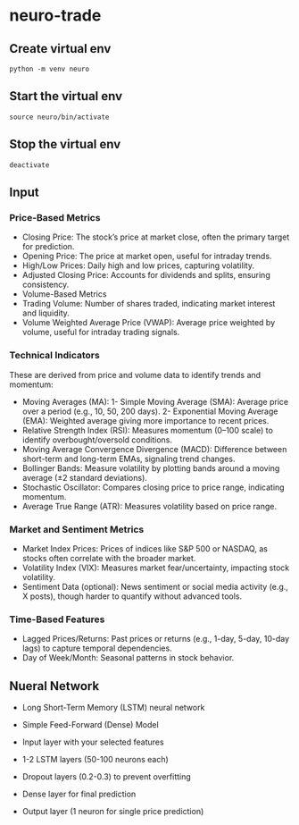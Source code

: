 # neuro-trade

## Create virtual env

`python -m venv neuro`

## Start the virtual env

`source neuro/bin/activate`

## Stop the virtual env

`deactivate`

## Input

### Price-Based Metrics

- Closing Price: The stock’s price at market close, often the primary target for prediction.
- Opening Price: The price at market open, useful for intraday trends.
- High/Low Prices: Daily high and low prices, capturing volatility.
- Adjusted Closing Price: Accounts for dividends and splits, ensuring consistency.
- Volume-Based Metrics
- Trading Volume: Number of shares traded, indicating market interest and liquidity.
- Volume Weighted Average Price (VWAP): Average price weighted by volume, useful for intraday trading signals.

### Technical Indicators

These are derived from price and volume data to identify trends and momentum:

- Moving Averages (MA):
  1- Simple Moving Average (SMA): Average price over a period (e.g., 10, 50, 200 days).
  2- Exponential Moving Average (EMA): Weighted average giving more importance to recent prices.
- Relative Strength Index (RSI): Measures momentum (0–100 scale) to identify overbought/oversold conditions.
- Moving Average Convergence Divergence (MACD): Difference between short-term and long-term EMAs, signaling trend changes.
- Bollinger Bands: Measure volatility by plotting bands around a moving average (±2 standard deviations).
- Stochastic Oscillator: Compares closing price to price range, indicating momentum.
- Average True Range (ATR): Measures volatility based on price range.

### Market and Sentiment Metrics

- Market Index Prices: Prices of indices like S&P 500 or NASDAQ, as stocks often correlate with the broader market.
- Volatility Index (VIX): Measures market fear/uncertainty, impacting stock volatility.
- Sentiment Data (optional): News sentiment or social media activity (e.g., X posts), though harder to quantify without advanced tools.

### Time-Based Features

- Lagged Prices/Returns: Past prices or returns (e.g., 1-day, 5-day, 10-day lags) to capture temporal dependencies.
- Day of Week/Month: Seasonal patterns in stock behavior.

## Nueral Network

- Long Short-Term Memory (LSTM) neural network
- Simple Feed-Forward (Dense) Model

- Input layer with your selected features
- 1-2 LSTM layers (50-100 neurons each)
- Dropout layers (0.2-0.3) to prevent overfitting
- Dense layer for final prediction
- Output layer (1 neuron for single price prediction)
